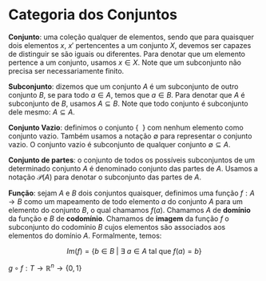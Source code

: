 # Categoria dos Conjuntos

**Conjunto**: uma coleção qualquer de elementos, sendo que para quaisquer dois elementos $x$, $x'$ pertencentes a um conjunto $X$, devemos ser capazes de distinguir se são iguais ou diferentes. Para denotar que um elemento pertence a um conjunto, usamos $x \in X$. Note que um subconjunto não precisa ser necessariamente finito. 

**Subconjunto**: dizemos que um conjunto $A$ é um subconjunto de outro conjunto $B$, se para todo $a \in A$, temos que $a \in B$. Para denotar que $A$ é subconjunto de $B$, usamos $A \subseteq B$. Note que todo conjunto é subconjunto dele mesmo: $A \subseteq A$.

**Conjunto Vazio**: definimos o conjunto $\{\ \ \}$ com nenhum elemento como conjunto vazio. Também usamos a notação $\emptyset$ para representar o conjunto vazio. O conjunto vazio é subconjunto de qualquer conjunto $\emptyset \subseteq A$.

**Conjunto de partes**: o conjunto de todos os possíveis subconjuntos de um determinado conjunto $A$ é denominado conjunto das partes de $A$. Usamos a notação $\mathcal{P}(A)$ para denotar o subconjunto das partes de $A$.

**Função**: sejam $A$ e $B$ dois conjuntos quaisquer, definimos uma função $f: A \rightarrow B$ como um mapeamento de todo elemento $a$ do conjunto $A$ para um elemento do conjunto $B$, o qual chamamos $f(a)$. Chamamos $A$ de **domínio** da função e $B$ de **codomínio**. Chamamos de **imagem** da função $f$ o subconjunto do codomínio $B$ cujos elementos são associados aos elementos do domínio $A$. Formalmente, temos: 

$$Im(f) = \{b \in B \ \vert \ \exists \ a \in A \text{ tal que } f(a) = b \}$$

$g \circ f: T \rightarrow \mathbb{R}^n \rightarrow \{0,1\}$
